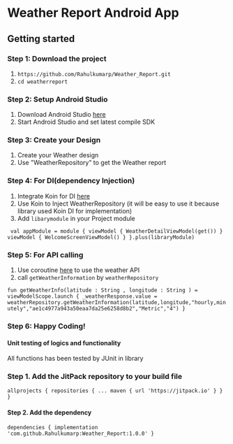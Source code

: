# Weather Report Android App

## Getting started

### Step 1: Download the project
1. `https://github.com/Rahulkumarp/Weather_Report.git`
2. `cd weatherreport`

### Step 2: Setup Android Studio
1. Download Android Studio [here](https://developer.android.com/studio)
2. Start Android Studio and set latest compile SDK


### Step 3: Create your Design
1. Create your Weather design
2. Use "WeatherRepository" to get the Weather report

### Step 4: For DI(dependency Injection)
1. Integrate Koin for DI [here](https://insert-koin.io/docs/quickstart/android-viewmodel)
1. Use Koin to Inject WeatherRepository (it will be easy to  use it because library used Koin DI for implementation)
2. Add `libarymodule` in your Project module

  ` val appModule = module {
   viewModel { WeatherDetailViewModel(get()) }
   viewModel { WelcomeScreenViewModel() }
   }.plus(libraryModule)`

### Step 5: For API calling
1. Use coroutine [here](https://developer.android.com/kotlin/coroutines) to use the weather API 
2. call `getWeatherInformation` by `weatherRepository`

  `fun getWeatherInfo(latitude : String , longitude : String
   ) = viewModelScope.launch {
   _weatherResponse.value = weatherRepository.getWeatherInformation(latitude,longitude,"hourly,minutely","ae1c4977a943a50eaa7da25e6258d8b2","Metric","4")
   }`

### Step 6: Happy Coding!


#### Unit testing of logics and functionality
All functions has been tested by JUnit in library 


### Step 1. Add the JitPack repository to your build file

`allprojects {
repositories {
...
maven { url 'https://jitpack.io' }
}
}`

#### Step 2. Add the dependency

`dependencies {
implementation 'com.github.Rahulkumarp:Weather_Report:1.0.0'
}`